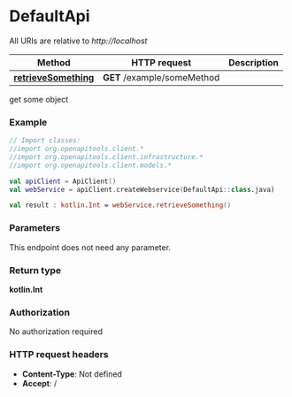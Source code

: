 # DefaultApi

All URIs are relative to *http://localhost*

Method | HTTP request | Description
------------- | ------------- | -------------
[**retrieveSomething**](DefaultApi.md#retrieveSomething) | **GET** /example/someMethod | 





get some object

### Example
```kotlin
// Import classes:
//import org.openapitools.client.*
//import org.openapitools.client.infrastructure.*
//import org.openapitools.client.models.*

val apiClient = ApiClient()
val webService = apiClient.createWebservice(DefaultApi::class.java)

val result : kotlin.Int = webService.retrieveSomething()
```

### Parameters
This endpoint does not need any parameter.

### Return type

**kotlin.Int**

### Authorization

No authorization required

### HTTP request headers

 - **Content-Type**: Not defined
 - **Accept**: /

